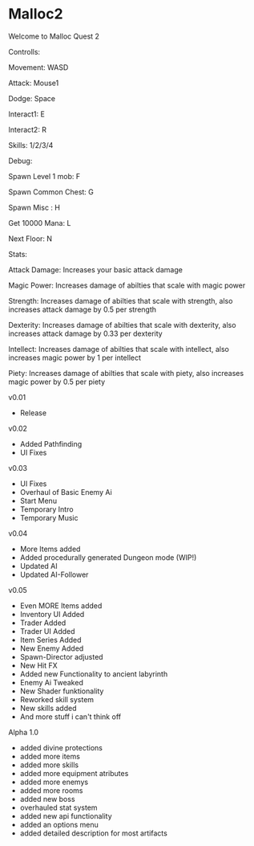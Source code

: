 # Malloc2
Welcome to Malloc Quest 2

Controlls:

Movement:		WASD

Attack: 		Mouse1

Dodge: 			Space

Interact1:		E

Interact2:		R

Skills: 		1/2/3/4

Debug: 	

Spawn Level 1 mob: 	F 	

Spawn Common Chest: 	G

Spawn Misc : 		H

Get 10000 Mana: 	L

Next Floor: 		N


Stats:

Attack Damage: Increases your basic attack damage

Magic Power: Increases damage of abilties that scale with magic power

Strength: Increases damage of abilties that scale with strength, also increases attack damage by 0.5 per strength

Dexterity: Increases damage of abilties that scale with dexterity, also increases attack damage by 0.33 per dexterity

Intellect: Increases damage of abilties that scale with intellect, also increases magic power by 1 per intellect

Piety: Increases damage of abilties that scale with piety, also increases magic power by 0.5 per piety




v0.01
- Release

v0.02
- Added Pathfinding
- UI Fixes

v0.03
- UI Fixes
- Overhaul of Basic Enemy Ai
- Start Menu
- Temporary Intro
- Temporary Music

v0.04
- More Items added
- Added procedurally generated Dungeon mode (WIP!)
- Updated AI
- Updated AI-Follower

v0.05
- Even MORE Items added
- Inventory UI Added 
- Trader Added 
- Trader UI Added 
- Item Series Added 
- New Enemy Added 
- Spawn-Director adjusted
- New Hit FX
- Added new Functionality to ancient labyrinth
- Enemy Ai Tweaked
- New Shader funktionality
- Reworked skill system
- New skills added
- And more stuff i can't think off


Alpha 1.0
- added divine protections
- added more items
- added more skills
- added more equipment atributes
- added more enemys
- added more rooms
- added new boss
- overhauled stat system
- added new api functionality
- added an options menu
- added detailed description for most artifacts

